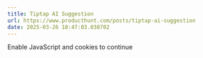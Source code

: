 ```yaml
---
title: Tiptap AI Suggestion
url: https://www.producthunt.com/posts/tiptap-ai-suggestion
date: 2025-03-26 18:47:03.038702
---
```

Enable JavaScript and cookies to continue

